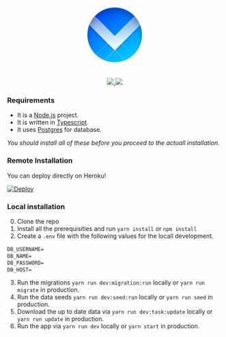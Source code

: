 <p align="center">
  <img src="./logo.png" width="128" height="128">
  <br>
  <br>
  <br>
    <a href="https://www.codacy.com/manual/rojcyk/viewports-server?utm_source=github.com&amp;utm_medium=referral&amp;utm_content=rojcyk/viewports-server&amp;utm_campaign=Badge_Grade">
       <img src="https://app.codacy.com/project/badge/Grade/350480bc997b459eaae80a2590dde884">
    </a>
    <a href="https://david-dm.org/rojcyk/viewports-server">
       <img src="https://david-dm.org/rojcyk/viewports-server.svg">
    </a>
</p>


### Requirements

- It is a [Node.js](https://nodejs.org/en/) project.
- It is written in [Typescript](https://www.typescriptlang.org/).
- It uses [Postgres](https://www.postgresql.org/download/) for database.

_You should install all of these before you proceed to the actuall installation._

### Remote Installation

You can deploy directly on Heroku!

[![Deploy](https://www.herokucdn.com/deploy/button.svg)](https://heroku.com/deploy)

### Local installation

0. Clone the repo
1. Install all the prerequisities and run `yarn install` or `npm install`
2. Create a `.env` file with the following values for the locall development.

```
DB_USERNAME=
DB_NAME=
DB_PASSWORD=    
DB_HOST=
```

3. Run the migrations `yarn run dev:migration:run` locally or `yarn run migrate` in production.
4. Run the data seeds `yarn run dev:seed:run` locally or `yarn run seed` in production.
5. Download the up to date data via `yarn run dev:task:update` locally or `yarn run update` in production.
6. Run the app via `yarn run dev` locally or `yarn start` in production.
